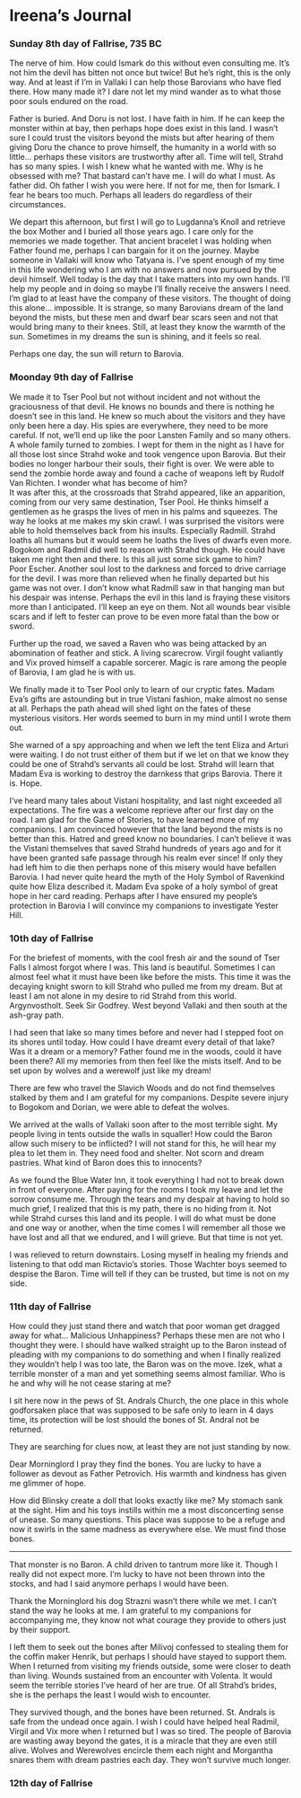 # Ireena’s Journal
### Sunday 8th day of Fallrise, 735 BC

The nerve of him. How could Ismark do this without even consulting me. It’s not him the devil has bitten not once but twice! But he’s right, this is the only way. And at least if I’m in Vallaki I can help those Barovians who have fled there. How many made it? I dare not let my mind wander as to what those poor souls endured on the road.  

Father is buried. And Doru is not lost. I have faith in him. If he can keep the monster within at bay, then perhaps hope does exist in this land. I wasn’t sure I could trust the visitors beyond the mists but after hearing of them giving Doru the chance to prove himself, the humanity in a world with so little... perhaps these visitors are trustworthy after all. Time will tell, Strahd has so many spies. I wish I knew what he wanted with me. Why is he obsessed with me? That bastard can’t have me. I will do what I must. As father did. Oh father I wish you were here. If not for me, then for Ismark. I fear he bears too much. Perhaps all leaders do regardless of their circumstances.  

We depart this afternoon, but first I will go to Lugdanna’s Knoll and retrieve the box Mother and I buried all those years ago. I care only for the memories we made together. That ancient bracelet I was holding when Father found me, perhaps I can bargain for it on the journey.  Maybe someone in Vallaki will know who Tatyana is. I’ve spent enough of my time in this life wondering who I am with no answers and now pursued by the devil himself. Well today is the day that I take matters into my own hands. I’ll help my people and in doing so maybe I’ll finally receive the answers I need.  
I’m glad to at least have the company of these visitors. The thought of doing this alone... impossible. It is strange, so many Barovians dream of the land beyond the mists, but these men and dwarf bear scars seen and not that would bring many to their knees. Still, at least they know the warmth of the sun. Sometimes in my dreams the sun is shining, and it feels so real.  

Perhaps one day, the sun will return to Barovia.

### Moonday 9th day of Fallrise

We made it to Tser Pool but not without incident and not without the graciousness of that devil. He knows no bounds and there is nothing he doesn’t see in this land. He knew so much about the visitors and they have only been here a day. His spies are everywhere, they need to be more careful. If not, we’ll end up like the poor Lansten Family and so many others. A whole family turned to zombies. I wept for them in the night as I have for all those lost since Strahd woke and took vengence upon Barovia. But their bodies no longer harbour their souls, their fight is over. We were able to send the zombie horde away and found a cache of weapons left by Rudolf Van Richten. I wonder what has become of him?  
It was after this, at the crossroads that Strahd appeared, like an apparition, coming from our very same destination, Tser Pool. He thinks himself a gentlemen as he grasps the lives of men in his palms and squeezes. The way he looks at me makes my skin crawl. I was surprised the visitors were able to hold themselves back from his insults. Especially Radmill. Strahd loaths all humans but it would seem he loaths the lives of dwarfs even more. Bogokom and Radmil did well to reason with Strahd though. He could have taken me right then and there. Is this all just some sick game to him?  
Poor Escher. Another soul lost to the darkness and forced to drive carriage for the devil. I was more than relieved when he finally departed but his game was not over. I don’t know what Radmill saw in that hanging man but his despair was intense. Perhaps the evil in this land is fraying these visitors more than I anticipated. I’ll keep an eye on them. Not all wounds bear visible scars and if left to fester can prove to be even more fatal than the bow or sword.

Further up the road, we saved a Raven who was being attacked by an abomination of feather and stick. A living scarecrow. Virgil fought valiantly and Vix proved himself a capable sorcerer. Magic is rare among the people of Barovia, I am glad he is with us.  

We finally made it to Tser Pool only to learn of our cryptic fates. Madam Eva’s gifts are astounding but in true Vistani fashion, make almost no sense at all. Perhaps the path ahead will shed light on the fates of these mysterious visitors. Her words seemed to burn in my mind until I wrote them out.  

She warned of a spy approaching and when we left the tent Eliza and Arturi were waiting. I do not trust either of them but if we let on that we know they could be one of Strahd’s servants all could be lost. Strahd will learn that Madam Eva is working to destroy the darnkess that grips Barovia. There it is. Hope.

I’ve heard many tales about Vistani hospitality, and last night exceeded all expectations. The fire was a welcome reprieve after our first day on the road.  I am glad for the Game of Stories, to have learned more of my companions. I am convinced however that the land beyond the mists is no better than this. Hatred and greed know no boundaries. I can’t believe it was the Vistani themselves that saved Strahd hundreds of years ago and for it have been granted safe passage through his realm ever since! If only they had left him to die then perhaps none of this misery would have befallen Barovia. I had never quite heard the myth of the Holy Symbol of Ravenkind quite how Eliza described it. Madam Eva spoke of a holy symbol of great hope in her card reading. Perhaps after I have ensured my people’s protection in Barovia I will convince my companions to investigate Yester Hill.  

### 10th day of Fallrise

For the briefest of moments, with the cool fresh air and the sound of Tser Falls I almost forgot where I was. This land is beautiful. Sometimes I can almost feel what it must have been like before the mists. This time it was the decaying knight sworn to kill Strahd who pulled me from my dream. But at least I am not alone in my desire to rid Strahd from this world. Argynvostholt. Seek Sir Godfrey. West beyond Vallaki and then south at the ash-gray path.

I had seen that lake so many times before and never had I stepped foot on its shores until today. How could I have dreamt every detail of that lake? Was it a dream or a memory? Father found me in the woods, could it have been there? All my memories from then feel like the mists itself. And to be set upon by wolves and a werewolf just like my dream! 

There are few who travel the Slavich Woods and do not find themselves stalked by them and I am grateful for my companions. Despite severe injury to Bogokom and Dorian, we were able to defeat the wolves.  

We arrived at the walls of Vallaki soon after to the most terrible sight. My people living in tents outside the walls in squaller! How could the Baron allow such misery to be inflicted? I will not stand for this, he will hear my plea to let them in. They need food and shelter. Not scorn and dream pastries. What kind of Baron does this to innocents?

As we found the Blue Water Inn, it took everything I had not to break down in front of everyone. After paying for the rooms I took my leave and let the sorrow consume me.  Through the tears and my despair at having to hold so much grief, I realized that this is my path, there is no hiding from it. Not while Strahd curses this land and its people. I will do what must be done and one way or another, when the time comes I will remember all those we have lost and all that we endured, and I will grieve. But that time is not yet. 

I was relieved to return downstairs. Losing myself in healing my friends and listening to that odd man Rictavio’s stories.  Those Wachter boys seemed to despise the Baron. Time will tell if they can be trusted, but time is not on my side.


### 11th day of Fallrise

How could they just stand there and watch that poor woman get dragged away for what… Malicious Unhappiness? Perhaps these men are not who I thought they were. I should have walked straight up to the Baron instead of pleading with my companions to do something and when I finally realized they wouldn’t help I was too late, the Baron was on the move. Izek, what a terrible monster of a man and yet something seems almost familiar. Who is he and why will he not cease staring at me?

I sit here now in the pews of St. Andrals Church, the one place in this whole godforsaken place that was supposed to be safe only to learn in 4 days time, its protection will be lost should the bones of St. Andral not be returned.  

They are searching for clues now, at least they are not just standing by now. 

Dear Morninglord I pray they find the bones. You are lucky to have a follower as devout as Father Petrovich. His warmth and kindness has given me glimmer of hope. 

How did Blinsky create a doll that looks exactly like me? My stomach sank at the sight. Him and his toys instills within me a most disconcerting sense of unease. So many questions. This place was suppose to be a refuge and now it swirls in the same madness as everywhere else.
We must find those bones.

----

That monster is no Baron. A child driven to tantrum more like it. Though I really did not expect more. I’m lucky to have not been thrown into the stocks, and had I said anymore perhaps I would have been.

Thank the Morninglord his dog Strazni wasn’t there while we met. I can’t stand the way he looks at me.  I am grateful to my companions for accompanying me, they know not what courage they provide to others just by their support.

I left them to seek out the bones after Milivoj confessed to stealing them for the coffin maker Henrik, but perhaps I should have stayed to support them. When I returned from visiting my friends outside, some were closer to death than living. Wounds sustained from an encounter with Volenta. It would seem the terrible stories I’ve heard of her are true. Of all Strahd’s brides, she is the perhaps the least I would wish to encounter.

They survived though, and the bones have been returned. St. Andrals is safe from the undead once again. I wish I could have helped heal Radmil, Virgil and Vix more when I returned but I was so tired.  The people of Barovia are wasting away beyond the gates, it is a miracle that they are even still alive. Wolves and Werewolves encircle them each night and Morgantha snares them with dream pastries each day.  They won’t survive much longer. 

### 12th day of Fallrise

